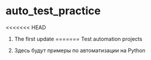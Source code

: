 # auto_test_practice
<<<<<<< HEAD
1. The first update
=======
Test automation projects
>>>>>>> 

2. Здесь будут примеры по автоматизации на Python
